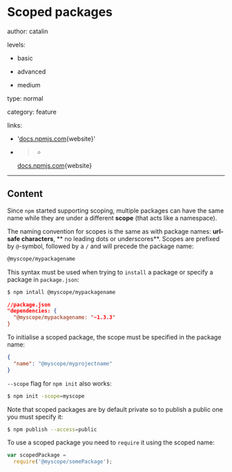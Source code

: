 # Scoped packages
author: catalin

levels:

  - basic

  - advanced

  - medium

type: normal

category: feature

links:

  - '[docs.npmjs.com](https://docs.npmjs.com/misc/scope){website}'

  - >-
    [docs.npmjs.com](https://docs.npmjs.com/getting-started/scoped-packages){website}

---
## Content

Since `npm` started supporting scoping, multiple packages can have the same name while they are under a different **scope** (that acts like a namespace).

The naming convention for scopes is the same as with package names: **url-safe characters**, ** no leading dots or underscores**. Scopes are prefixed by `@`-symbol, followed by a `/` and will precede the package name:
```bash
@myscope/mypackagename
```

This syntax must be used when trying to `install` a package or specify a package in `package.json`:
```bash
$ npm intall @myscope/mypackagename
```
```json
//package.json
"dependencies: {
  "@myscope/mypackagename: "~1.3.3"
}
```

To initialise a scoped package, the scope must be specified in the package name:
```json
{ 
  "name": "@myscope/myprojectname"
}
```
`--scope` flag for `npm init` also works:
```bash
$ npm init -scope=myscope
```
Note that scoped packages are by default private so to publish a public one you must specify it:
```bash
$ npm publish --access=public
```
To use a scoped package you need to `require` it using the scoped name:
```js
var scopedPackage =
  require('@myscope/somePackage');

```